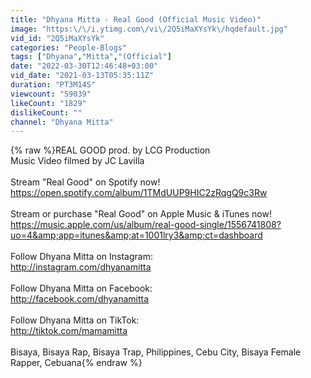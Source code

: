 ```yaml
---
title: "Dhyana Mitta - Real Good (Official Music Video)"
image: "https:\/\/i.ytimg.com\/vi\/2Q5iMaXYsYk\/hqdefault.jpg"
vid_id: "2Q5iMaXYsYk"
categories: "People-Blogs"
tags: ["Dhyana","Mitta","(Official"]
date: "2022-03-30T12:46:48+03:00"
vid_date: "2021-03-13T05:35:11Z"
duration: "PT3M14S"
viewcount: "59039"
likeCount: "1829"
dislikeCount: ""
channel: "Dhyana Mitta"
---
```

{% raw %}REAL GOOD prod. by LCG Production<br />Music Video filmed by JC Lavilla<br /><br />Stream &quot;Real Good&quot; on Spotify now!<br /><a rel="nofollow" target="blank" href="https://open.spotify.com/album/1TMdUUP9HIC2zRqgQ9c3Rw">https://open.spotify.com/album/1TMdUUP9HIC2zRqgQ9c3Rw</a><br /><br />Stream or purchase &quot;Real Good&quot; on Apple Music &amp; iTunes now!<br /><a rel="nofollow" target="blank" href="https://music.apple.com/us/album/real-good-single/1556741808?uo=4&amp;app=itunes&amp;at=1001lry3&amp;ct=dashboard">https://music.apple.com/us/album/real-good-single/1556741808?uo=4&amp;app=itunes&amp;at=1001lry3&amp;ct=dashboard</a><br /><br />Follow Dhyana Mitta on Instagram:<br /><a rel="nofollow" target="blank" href="http://instagram.com/dhyanamitta">http://instagram.com/dhyanamitta</a><br /><br />Follow Dhyana Mitta on Facebook:<br /><a rel="nofollow" target="blank" href="http://facebook.com/dhyanamitta">http://facebook.com/dhyanamitta</a><br /><br />Follow Dhyana Mitta on TikTok:<br /><a rel="nofollow" target="blank" href="http://tiktok.com/mamamitta">http://tiktok.com/mamamitta</a><br /><br />Bisaya, Bisaya Rap, Bisaya Trap, Philippines, Cebu City, Bisaya Female Rapper, Cebuana{% endraw %}
